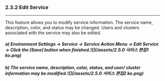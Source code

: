 ### 2.3.2 Edit Service

---

This feature allows you to modify service information. The service name, description, color, and status may be changed. Users and clusters associated with the service may also be edited.

##### a\) Environment Settings → Service → Service Action Menu → Edit Service → Click the [Save] button when finished.![](/assets/2.5.0 서비스 편집1 ko.png)

##### b\) The service name, description, color, status, and user/ cluster information may be modified.![](/assets/2.5.0 서비스 편집2 ko.png)



